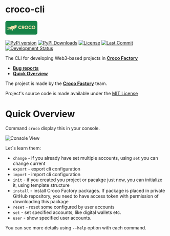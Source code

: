 # croco-cli

<a href="https://github.com/CrocoFactory"><img alt="Croco Logo" src="https://raw.githubusercontent.com/CrocoFactory/.github/main/branding/logo/bookmark_rounded.png" width="100"></a>

[![PyPi version](https://img.shields.io/pypi/v/croco-cli)](https://pypi.org/project/croco-cli/)
[![PyPI Downloads](https://img.shields.io/pypi/dm/croco-cli)](https://pypi.org/project/croco-cli/)
[![License](https://img.shields.io/github/license/CrocoFactory/croco-cli.svg)](https://pypi.org/project/croco-cli/)
[![Last Commit](https://img.shields.io/github/last-commit/CrocoFactory/croco-cli.svg)](https://pypi.org/project/croco-cli/)
[![Development Status](https://img.shields.io/pypi/status/croco-cli)](https://pypi.org/project/croco-cli/)


The CLI for developing Web3-based projects in **[Croco Factory](https://github.com/CrocoFactory)**

- **[Bug reports](https://github.com/CrocoFactory/croco-cli/issues)**
- **[Quick Overview](#quick-overview)**

The project is made by the **[Croco Factory](https://github.com/CrocoFactory)** team.

Project's source code is made available under the [MIT License](LICENSE)
           
# Quick Overview

Command `croco` display this in your console. 

<img alt="Console View" width="300" src="https://i.ibb.co/j4gxhRX/Screenshot-2024-05-17-at-19-17-46.png">

Let`s learn them:

- `change` - if you already have set multiple accounts, using `set` you can change current
- `export` - export cli configuration
- `import` - import cli configuration
- `init` - if you created you project or pacakge just now, you can initialize it, using template structure
- `install` - install Croco Factory packages. If package is placed in private GitHub repository, you need to have access 
              token with permission of downloading this package
- `reset` - reset some configured by user accounts
- `set` - set specified accounts, like digital wallets etc.
- `user` - show specified user accounts.

You can see more details using `--help` option with each command.